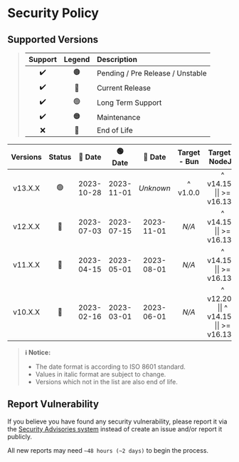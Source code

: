 # Security Policy

## Supported Versions

> | **Support** | **Legend** | **Description** |
> |:-:|:-:|:--|
> | ✔️ | 🟤 | Pending / Pre Release / Unstable |
> | ✔️ | 🔵 | Current Release |
> | ✔️ | 🟢 | Long Term Support |
> | ✔️ | 🟠 | Maintenance |
> | ❌ | 🔴 | End of Life |

| **Versions** | **Status** | **🔵 Date** | **🟢 Date** | **🔴 Date** | **Target - Bun** | **Target - NodeJS** |
|:-:|:-:|:-:|:-:|:-:|:-:|:-:|
| v13.X.X | 🟢 | 2023-10-28 | 2023-11-01 | *Unknown* | ^ v1.0.0 | ^ v14.15.0 \|\| >= v16.13.0 |
| v12.X.X | 🔴 | 2023-07-03 | 2023-07-15 | 2023-11-01 | *N/A* | ^ v14.15.0 \|\| >= v16.13.0 |
| v11.X.X | 🔴 | 2023-04-15 | 2023-05-01 | 2023-08-01 | *N/A* | ^ v14.15.0 \|\| >= v16.13.0 |
| v10.X.X | 🔴 | 2023-02-16 | 2023-03-01 | 2023-06-01 | *N/A* | ^ v12.20.0 \|\| ^ v14.15.0 \|\| >= v16.13.0 |

> **ℹ️ Notice:**
>
> - The date format is according to ISO 8601 standard.
> - Values in italic format are subject to change.
> - Versions which not in the list are also end of life.

## Report Vulnerability

If you believe you have found any security vulnerability, please report it via the [Security Advisories system](https://github.com/hugoalh-studio/advanced-determine-nodejs/security/advisories/new) instead of create an issue and/or report it publicly.

All new reports may need `~48 hours (~2 days)` to begin the process.
